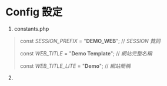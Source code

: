 # Config 設定

1. constants.php
> const *SESSION_PREFIX* = "**DEMO_WEB**";  // *SESSION 贅詞*
>
> const *WEB_TITLE* = "**Demo Template**";    // *網站完整名稱*
>
> const *WEB_TITLE_LITE* = "**Demo**";           // *網站簡稱*

2.
